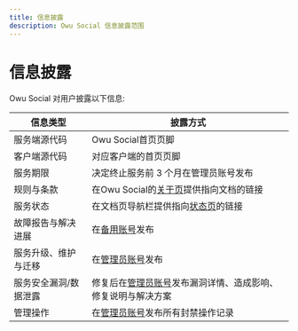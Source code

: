 ```yaml
---
title: 信息披露
description: Owu Social 信息披露范围
---
```


# 信息披露

Owu Social 对用户披露以下信息:

| 信息类型 | 披露方式 |
| --- | --- |
| 服务端源代码 | Owu Social首页页脚 |
| 客户端源代码 | 对应客户端的首页页脚 |
| 服务期限 | 决定终止服务前 3 个月在管理员账号发布 |
| 规则与条款 | 在Owu Social的[关于页](https://scg.owu.one/about)提供指向文档的链接 |
| 服务状态 | 在文档页导航栏提供指向[状态页](https://status.owu.one)的链接 |
| 故障报告与解决进展 | 在[备用账号](https://mastodon.social/@owusocial)发布 |
| 服务升级、维护与迁移 | 在[管理员账号](https://scg.owu.one/@admin)发布 |
| 服务安全漏洞/数据泄露 | 修复后在[管理员账号](https://scg.owu.one/@admin)发布漏洞详情、造成影响、修复说明与解决方案 |
| 管理操作 | 在[管理员账号](https://scg.owu.one/@admin)发布所有封禁操作记录 |
